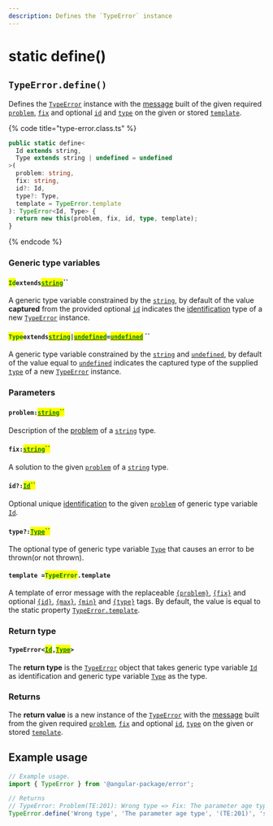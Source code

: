 ```yaml
---
description: Defines the `TypeError` instance
---
```


# static define()

## `TypeError.define()`

Defines the [`TypeError`](broken-reference) instance with the [message](../../commonerror/accessors/get-message.md) built of the given required [`problem`](static-define.md#problem-string), [`fix`](static-define.md#fix-string) and optional [`id`](static-define.md#id-id) and [`type`](static-define.md#type-string) on the given or stored [`template`](static-define.md#template-typeerror.template).

{% code title="type-error.class.ts" %}
```typescript
public static define<
  Id extends string,
  Type extends string | undefined = undefined
>(
  problem: string,
  fix: string,
  id?: Id,
  type?: Type,
  template = TypeError.template
): TypeError<Id, Type> {
  return new this(problem, fix, id, type, template);
}
```
{% endcode %}

### Generic type variables

#### <mark style="color:green;">`Id`</mark>`extends`[<mark style="color:green;">`string`</mark>](https://www.typescriptlang.org/docs/handbook/basic-types.html#string)``

A generic type variable constrained by the [`string`](https://developer.mozilla.org/en-US/docs/Web/JavaScript/Reference/Global\_Objects/String), by default of the value **captured** from the provided optional [`id`](static-define.md#id-id) indicates the [identification](../../getting-started/basic-concepts.md#identification) type of a new [`TypeError`](broken-reference) instance.

#### <mark style="color:green;">`Type`</mark>`extends`[<mark style="color:green;">`string`</mark>](https://www.typescriptlang.org/docs/handbook/basic-types.html#string)`|`[<mark style="color:green;">`undefined`</mark>](https://www.typescriptlang.org/docs/handbook/basic-types.html#null-and-undefined)`=`[<mark style="color:green;">`undefined`</mark>](https://www.typescriptlang.org/docs/handbook/basic-types.html#null-and-undefined) ``&#x20;

A generic type variable constrained by the [`string`](https://developer.mozilla.org/en-US/docs/Web/JavaScript/Reference/Global\_Objects/String) and [`undefined`](https://www.typescriptlang.org/docs/handbook/basic-types.html#null-and-undefined), by default of the value equal to [`undefined`](https://www.typescriptlang.org/docs/handbook/basic-types.html#null-and-undefined) indicates the captured type of the supplied [`type`](static-define.md#type-type) of a new [`TypeError`](broken-reference) instance.

### Parameters

#### `problem:`[<mark style="color:green;">`string`</mark>](https://developer.mozilla.org/en-US/docs/Web/JavaScript/Reference/Global\_Objects/String)<mark style="color:green;">``</mark>

Description of the [problem](../../getting-started/basic-concepts.md#problem) of a [`string`](https://developer.mozilla.org/en-US/docs/Web/JavaScript/Reference/Global\_Objects/String) type.

#### `fix:`[<mark style="color:green;">`string`</mark>](https://developer.mozilla.org/en-US/docs/Web/JavaScript/Reference/Global\_Objects/String)<mark style="color:green;">``</mark>

A solution to the given [`problem`](static-define.md#problem-string) of a [`string`](https://developer.mozilla.org/en-US/docs/Web/JavaScript/Reference/Global\_Objects/String) type.

#### `id?:`[<mark style="color:green;">`Id`</mark>](static-define.md#idextendsstring)<mark style="color:green;">``</mark>

Optional unique [identification](../../getting-started/basic-concepts.md#identification) to the given [`problem`](static-define.md#problem-string) of generic type variable [`Id`](static-define.md#idextendsstring).

#### `type?:`[<mark style="color:green;">`Type`</mark>](static-define.md#typeextendsstring-or-undefined-undefined)<mark style="color:green;">``</mark>

The optional type of generic type variable [`Type`](static-define.md#typeextendsstring-or-undefined-undefined) that causes an error to be thrown(or not thrown).

#### `template =`<mark style="color:green;">`TypeError`</mark>`.template`

A template of error message with the replaceable [`{problem}`](../../commonerror/properties/static-template.md#problem), [`{fix}`](../../commonerror/properties/static-template.md#fix) and optional [`{id}`](../../commonerror/properties/static-template.md#id), [`{max}`](../../commonerror/properties/static-template.md#max), [`{min}`](../../commonerror/properties/static-template.md#min) and [`{type}`](../../commonerror/properties/static-template.md#type) tags. By default, the value is equal to the static property [`TypeError.template`](../properties/static-template.md).

### Return type

#### `TypeError<`[<mark style="color:green;">`Id`</mark>](static-define.md#idextendsstring)`,`[<mark style="color:green;">`Type`</mark>](static-define.md#typeextendsstring-or-undefined-undefined)`>`

The **return type** is the [`TypeError`](broken-reference) object that takes generic type variable [`Id`](static-define.md#idextendsstring) as identification and  generic type variable [`Type`](static-define.md#typeextendsstring-or-undefined-undefined) as the type.

### Returns

The **return value** is a new instance of the [`TypeError`](broken-reference) with the [message](../../commonerror/accessors/get-message.md) built from the given required [`problem`](static-define.md#problem-string), [`fix`](static-define.md#fix-string) and optional [`id`](static-define.md#id-id), [`type`](static-define.md#type-type) on the given or stored [`template`](static-define.md#template-typeerror.template).

## Example usage

```typescript
// Example usage.
import { TypeError } from '@angular-package/error';

// Returns
// TypeError: Problem(TE:201): Wrong type => Fix: The parameter age type must be of the string
TypeError.define('Wrong type', 'The parameter age type', '(TE:201)', 'string');
```

